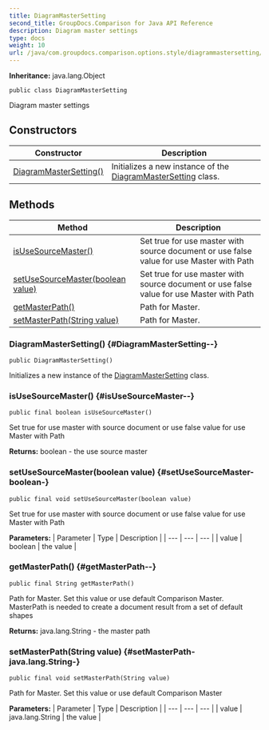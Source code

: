 ```yaml
---
title: DiagramMasterSetting
second_title: GroupDocs.Comparison for Java API Reference
description: Diagram master settings
type: docs
weight: 10
url: /java/com.groupdocs.comparison.options.style/diagrammastersetting/
---
```

**Inheritance:**
java.lang.Object
```
public class DiagramMasterSetting
```

Diagram master settings
## Constructors

| Constructor | Description |
| --- | --- |
| [DiagramMasterSetting()](#DiagramMasterSetting--) | Initializes a new instance of the [DiagramMasterSetting](../../com.groupdocs.comparison.options.style/diagrammastersetting) class. |
## Methods

| Method | Description |
| --- | --- |
| [isUseSourceMaster()](#isUseSourceMaster--) | Set true for use master with source document or use false value for use Master with Path |
| [setUseSourceMaster(boolean value)](#setUseSourceMaster-boolean-) | Set true for use master with source document or use false value for use Master with Path |
| [getMasterPath()](#getMasterPath--) | Path for Master. |
| [setMasterPath(String value)](#setMasterPath-java.lang.String-) | Path for Master. |
### DiagramMasterSetting() {#DiagramMasterSetting--}
```
public DiagramMasterSetting()
```


Initializes a new instance of the [DiagramMasterSetting](../../com.groupdocs.comparison.options.style/diagrammastersetting) class.

### isUseSourceMaster() {#isUseSourceMaster--}
```
public final boolean isUseSourceMaster()
```


Set true for use master with source document or use false value for use Master with Path

**Returns:**
boolean - the use source master
### setUseSourceMaster(boolean value) {#setUseSourceMaster-boolean-}
```
public final void setUseSourceMaster(boolean value)
```


Set true for use master with source document or use false value for use Master with Path

**Parameters:**
| Parameter | Type | Description |
| --- | --- | --- |
| value | boolean | the value |

### getMasterPath() {#getMasterPath--}
```
public final String getMasterPath()
```


Path for Master. Set this value or use default Comparison Master. MasterPath is needed to create a document result from a set of default shapes

**Returns:**
java.lang.String - the master path
### setMasterPath(String value) {#setMasterPath-java.lang.String-}
```
public final void setMasterPath(String value)
```


Path for Master. Set this value or use default Comparison Master

**Parameters:**
| Parameter | Type | Description |
| --- | --- | --- |
| value | java.lang.String | the value |

